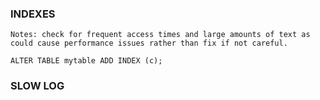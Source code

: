 ### INDEXES

    Notes: check for frequent access times and large amounts of text as could cause performance issues rather than fix if not careful. 

    ALTER TABLE mytable ADD INDEX (c);

### SLOW LOG


